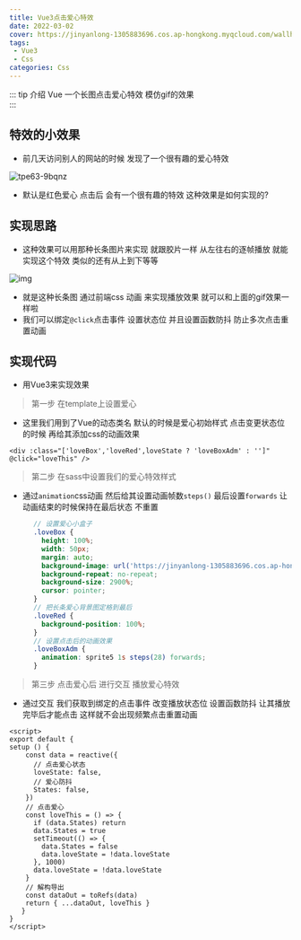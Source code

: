 ```yaml
---
title: Vue3点击爱心特效
date: 2022-03-02
cover: https://jinyanlong-1305883696.cos.ap-hongkong.myqcloud.com/wallhaven-dpmdq3.jpg
tags:
 - Vue3
 - Css
categories: Css
---
```


::: tip 介绍
Vue 一个长图点击爱心特效 模仿gif的效果<br>
:::

<!-- more -->

## 特效的小效果

* 前几天访问别人的网站的时候 发现了一个很有趣的爱心特效 

![tpe63-9bqnz](https://jinyanlong-1305883696.cos.ap-hongkong.myqcloud.com/tpe63-9bqnz.gif)

* 默认是红色爱心 点击后 会有一个很有趣的特效 这种效果是如何实现的?

## 实现思路

* 这种效果可以用那种长条图片来实现 就跟胶片一样 从左往右的逐帧播放 就能实现这个特效 类似的还有从上到下等等

![img](https://jinyanlong-1305883696.cos.ap-hongkong.myqcloud.com/heart.3c55287.png)

* 就是这种长条图 通过前端css 动画 来实现播放效果 就可以和上面的gif效果一样啦
* 我们可以绑定`@click`点击事件 设置状态位 并且设置函数防抖  防止多次点击重置动画

## 实现代码

* 用Vue3来实现效果

> 第一步 在template上设置爱心

* 这里我们用到了Vue的动态类名 默认的时候是爱心初始样式 点击变更状态位的时候 再给其添加css的动画效果

```vue
<div :class="['loveBox','loveRed',loveState ? 'loveBoxAdm' : '']" @click="loveThis" />
```

> 第二步 在sass中设置我们的爱心特效样式

* 通过`animation`css动画 然后给其设置动画帧数`steps()` 最后设置`forwards` 让动画结束的时候保持在最后状态 不重置

```scss
      // 设置爱心小盒子
      .loveBox {
        height: 100%;
        width: 50px;
        margin: auto;
        background-image: url('https://jinyanlong-1305883696.cos.ap-hongkong.myqcloud.com/heart.3c55287.png');
        background-repeat: no-repeat;
        background-size: 2900%;
        cursor: pointer;
      }
      // 把长条爱心背景图定格到最后
      .loveRed {
        background-position: 100%;
      }
      // 设置点击后的动画效果
      .loveBoxAdm {
        animation: sprite5 1s steps(28) forwards;
      }
```

> 第三步 点击爱心后 进行交互 播放爱心特效

* 通过交互 我们获取到绑定的点击事件 改变播放状态位 设置函数防抖 让其播放完毕后才能点击 这样就不会出现频繁点击重置动画

```vue
<script>
export default {
setup () {
    const data = reactive({
      // 点击爱心状态
      loveState: false,
      // 爱心防抖
      States: false,
    })
    // 点击爱心
	const loveThis = () => {
      if (data.States) return
      data.States = true
      setTimeout(() => {
        data.States = false
        data.loveState = !data.loveState
      }, 1000)
      data.loveState = !data.loveState
    }
    // 解构导出
    const dataOut = toRefs(data)
    return { ...dataOut, loveThis }
   }
}
</script>
```



